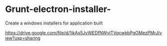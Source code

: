 # Grunt-electron-installer-
Create a windows installers for application built

https://drive.google.com/file/d/1jkAs5JvWEDfNWylTVqcwkbPgOMezPMrJ/view?usp=sharing
